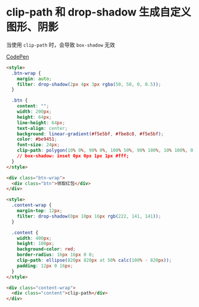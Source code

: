 # clip-path 和 drop-shadow 生成自定义图形、阴影

当使用 `clip-path` 时，会导致 `box-shadow` 无效

[CodePen](https://codepen.io/wtto00/pen/NWOJVbe?editors=1100)

```html
<style>
  .btn-wrap {
    margin: auto;
    filter: drop-shadow(2px 4px 3px rgba(50, 50, 0, 0.5));
  }

  .btn {
    content: "";
    width: 200px;
    height: 64px;
    line-height: 64px;
    text-align: center;
    background: linear-gradient(#f5e5bf, #fbe8c8, #f5e5bf);
    color: #be9451;
    font-size: 24px;
    clip-path: polygon(10% 0%, 90% 0%, 100% 50%, 90% 100%, 10% 100%, 0 50%);
    // box-shadow: inset 0px 0px 1px 1px #fff;
  }
</style>

<div class="btn-wrap">
  <div class="btn">领取红包</div>
</div>
```

```html
<style>
  .content-wrap {
    margin-top: 12px;
    filter: drop-shadow(0px 10px 16px rgb(222, 141, 141));
  }

  .content {
    width: 400px;
    height: 100px;
    background-color: red;
    border-radius: 16px 16px 0 0;
    clip-path: ellipse(820px 820px at 50% calc(100% - 820px));
    padding: 12px 0 16px;
  }
</style>

<div class="content-wrap">
  <div class="content">clip-path</div>
</div>
```
